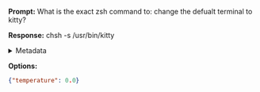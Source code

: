 **Prompt:**
What is the exact zsh command to: change the defualt terminal to kitty?


**Response:**
chsh -s /usr/bin/kitty

<details><summary>Metadata</summary>

- Duration: 769 ms
- Datetime: 2023-08-28T08:20:23.815882
- Model: gpt-3.5-turbo-0613

</details>

**Options:**
```json
{"temperature": 0.0}
```

